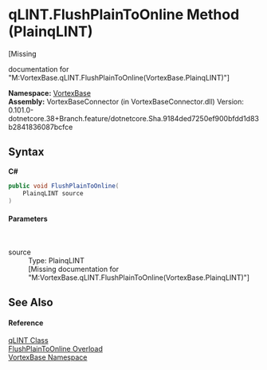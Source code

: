 # qLINT.FlushPlainToOnline Method (PlainqLINT)
 

\[Missing <summary> documentation for "M:VortexBase.qLINT.FlushPlainToOnline(VortexBase.PlainqLINT)"\]

**Namespace:**&nbsp;<a href="N_VortexBase.md">VortexBase</a><br />**Assembly:**&nbsp;VortexBaseConnector (in VortexBaseConnector.dll) Version: 0.101.0-dotnetcore.38+Branch.feature/dotnetcore.Sha.9184ded7250ef900bfdd1d83b2841836087bcfce

## Syntax

**C#**<br />
``` C#
public void FlushPlainToOnline(
	PlainqLINT source
)
```


#### Parameters
&nbsp;<dl><dt>source</dt><dd>Type: PlainqLINT<br />\[Missing <param name="source"/> documentation for "M:VortexBase.qLINT.FlushPlainToOnline(VortexBase.PlainqLINT)"\]</dd></dl>

## See Also


#### Reference
<a href="T_VortexBase_qLINT.md">qLINT Class</a><br /><a href="Overload_VortexBase_qLINT_FlushPlainToOnline.md">FlushPlainToOnline Overload</a><br /><a href="N_VortexBase.md">VortexBase Namespace</a><br />